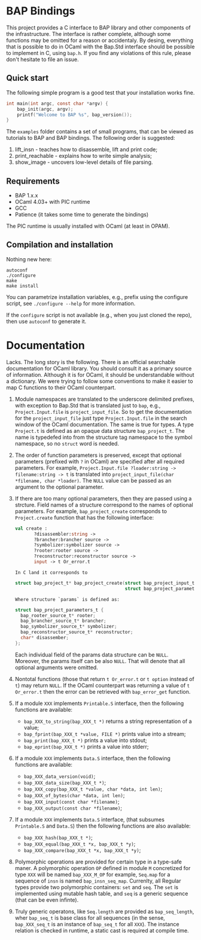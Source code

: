 # BAP Bindings

This project provides a C interface to BAP library and other
components of the infrastructure. The interface is rather complete,
although some functions may be omitted for a reason or accidentaly.
By desing, everything that is possible to do in OCaml with the Bap.Std
interface should be possible to implement in C, using `bap.h`. If you
find any violations of this rule, please don't hesitate to file an
issue.


## Quick start

The following simple program is a good test that your installation
works fine.

```c
int main(int argc, const char *argv) {
    bap_init(argc, argv);
    printf("Welcome to BAP %s", bap_version());
}

```

The `examples` folder contains a set of small programs, that can be
viewed as tutorials to BAP and BAP bindings. The following order is
suggested:

1. lift_insn - teaches how to disassemble, lift and print code;
2. print_reachable - explains how to write simple analysis;
3. show_image - uncovers low-level details of file parsing.

## Requirements

* BAP 1.x.x
* OCaml 4.03+ with PIC runtime
* GCC
* Patience (it takes some time to generate the bindings)

The PIC runtime is usually installed with OCaml (at least in OPAM).


## Compilation and installation

Nothing new here:

```
autoconf
./configure
make
make install
```

You can parametrize installation variables, e.g., prefix using the
configure script, see `./configure --help` for more information.

If the `configure` script is not available (e.g., when you just cloned
the repo), then use `autoconf` to generate it.


# Documentation

Lacks. The long story is the following. There is an official
searchable documentation for OCaml library. You should consult it as a
primary source of information. Although it is for OCaml, it should be
understandable without a dictionary. We were trying to follow some
conventions to make it easier to map C functions to their OCaml
counterpart.

1. Module namespaces are translated to the underscore delimited
   prefixes, with exception to Bap.Std that is translated just to
   `bap`, e.g., `Project.Input.file` is `project_input_file`. So to
   get the documentation for the `project_input_file` just type
   `Project.Input.file` in the search window of the OCaml
   documentation. The same is true for types. A type `Project.t` is
   defined as an opaque data structure `bap_project_t`. The name is
   typedefed into from the structure tag namespace to the symbol
   namespace, so no `struct` word is needed.

2. The order of function parameters is preserved, except that optional
   parameters (prefixed with `?` in OCaml) are specified after all
   required parameters. For example,
   `Project.Input.file ?loader:string -> filename:string -> t`
   is translated into `project_input_file(char *filename, char *loader)`.
   The `NULL` value can be passed as an argument to the optional parameter.

3. If there are too many optional parameters, then they are passed
   using a strcture. Field names of a structure correspond to the
   names of optional parameters. For example, `bap_project_create` corresponds
   to `Project.create` function that has the following interface:
    ```ocaml
    val create :
           ?disassembler:string ->
           ?brancher:brancher source ->
           ?symbolizer:symbolizer source ->
           ?rooter:rooter source ->
           ?reconstructor:reconstructor source ->
           input -> t Or_error.t
    ```
       In C land it corresponds to

    ```c
    struct bap_project_t* bap_project_create(struct bap_project_input_t* input,
                                             struct bap_project_parameters_t* params);
    ```

       Where structure `params` is defined as:

    ```c
    struct bap_project_parameters_t {
      bap_rooter_source_t* rooter;
      bap_brancher_source_t* brancher;
      bap_symbolizer_source_t* symbolizer;
      bap_reconstructor_source_t* reconstructor;
      char* disassember;
    };

    ```
   Each individual field of the params data structure can be
   `NULL`. Moreover, the params itself can be also `NULL`. That will denote
   that all optional arguments were omitted.

4. Nontotal functions (those that return `t Or_error.t` or `t option`
   instead of `t`) may return `NULL`. If the OCaml counterpart was
   returning a value of `t Or_error.t` then the error can be retrieved
   with `bap_error_get` function.


5. If a module `XXX` implements `Printable.S` interface, then the following
   functions are available:
   * `bap_XXX_to_string(bap_XXX_t *)` returns a string representation of a value;
   * `bap_fprint(bap_XXX_t *value, FILE *)` prints value into a stream;
   * `bap_print(bap_XXX_t *)` prints a value into stdout;
   * `bap_eprint(bap_XXX_t *)` prints a value into stderr;

6. If a module `XXX` implements `Data.S` interface, then the following
   functions are available:
   * `bap_XXX_data_version(void)`;
   * `bap_XXX_data_size(bap_XXX_t *)`;
   * `bap_XXX_copy(bap_XXX_t *value, char *data, int len)`;
   * `bap_XXX_of_bytes(char *data, int len)`;
   * `bap_XXX_input(const char *filename)`;
   * `bap_XXX_output(const char *filename)`;


6. If a module `XXX` implements `Data.S` interface, (that subsumes
   `Printable.S` and `Data.S`) then the following functions are
   also available:
   * `bap_XXX_hash(bap_XXX_t *)`;
   * `bap_XXX_equal(bap_XXX_t *x, bap_XXX_t *y)`;
   * `bap_XXX_compare(bap_XXX_t *x, bap_XXX_t *y)`;

7. Polymorphic operations are provided for certain type in a type-safe
   maner. A polymorphic operation `OP` defined in module `M`
   concretized for type `XXX` will be named `bap_XXX_M_OP` for
   example, `Seq.map` for a sequence of `insn` is named
   `bap_insn_seq_map`.  Currenlty, all Regular types provide two
   polymorphic containers: `set` and `seq`. The `set` is implemented
   using mutable hash table, and `seq` is a generic sequence (that can
   be even infinte).

8. Truly generic operatons, like `Seq.length` are provided as
   `bap_seq_length`, wher `bap_seq_t` is base class for all sequences
   (in the sense, `bap_XXX_seq_t` is an instance of `bap_seq_t` for
   all `XXX`). The instance relation is checked in runtime, a static
   cast is required at compile time.
